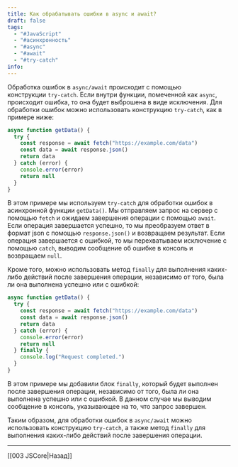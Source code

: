```yaml
---
title: Как обрабатывать ошибки в async и await?
draft: false
tags:
  - "#JavaScript"
  - "#асинхронность"
  - "#async"
  - "#await"
  - "#try-catch"
info:
---
```

Обработка ошибок в `async/await` происходит с помощью конструкции `try-catch`. Если внутри функции, помеченной как `async`, происходит ошибка, то она будет выброшена в виде исключения. Для обработки ошибок можно использовать конструкцию `try-catch`, как в примере ниже:

```javascript
async function getData() {
  try {
    const response = await fetch("https://example.com/data")
    const data = await response.json()
    return data
  } catch (error) {
    console.error(error)
    return null
  }
}
```

В этом примере мы используем `try-catch` для обработки ошибок в асинхронной функции `getData()`. Мы отправляем запрос на сервер с помощью `fetch` и ожидаем завершения операции с помощью `await`. Если операция завершается успешно, то мы преобразуем ответ в формат json с помощью `response.json()` и возвращаем результат. Если операция завершается с ошибкой, то мы перехватываем исключение с помощью `catch`, выводим сообщение об ошибке в консоль и возвращаем `null`.

Кроме того, можно использовать метод `finally` для выполнения каких-либо действий после завершения операции, независимо от того, была ли она выполнена успешно или с ошибкой:

```javascript
async function getData() {
  try {
    const response = await fetch("https://example.com/data")
    const data = await response.json()
    return data
  } catch (error) {
    console.error(error)
    return null
  } finally {
    console.log("Request completed.")
  }
}
```

В этом примере мы добавили блок `finally`, который будет выполнен после завершения операции, независимо от того, была ли она выполнена успешно или с ошибкой. В данном случае мы выводим сообщение в консоль, указывающее на то, что запрос завершен.

Таким образом, для обработки ошибок в `async/await` можно использовать конструкцию `try-catch`, а также метод `finally` для выполнения каких-либо действий после завершения операции.

---

[[003 JSCore|Назад]]